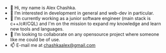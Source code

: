- 👋 Hi, my name is Alex Chashka.
- 👀 I’m interested in development in general and web-dev in particular.
- 🌱 I’m currently working as a junior software engineer (main stack is c++/c#/CQL) and I'm on the mission to expand my knowledge and learn new tools and languages. 
- 💞️ I’m looking to collaborate on any opensource project where someone like me could be of use. 
- 📫 E-mail me at chashkaalex@gmail.com 

<!---
chashkaalex/chashkaalex is a ✨ special ✨ repository because its `README.md` (this file) appears on your GitHub profile.
You can click the Preview link to take a look at your changes.
--->
